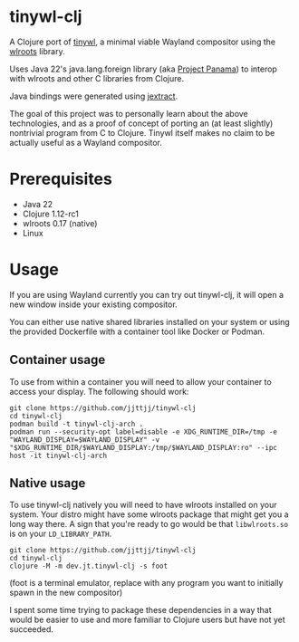 # tinywl-clj

A Clojure port of [tinywl](https://gitlab.freedesktop.org/wlroots/wlroots/-/tree/master/tinywl), a minimal viable Wayland compositor using the [wlroots](https://gitlab.freedesktop.org/wlroots/wlroots/) library.

Uses Java 22's java.lang.foreign library (aka [Project Panama](https://openjdk.org/projects/panama/)) to interop with wlroots and other C libraries from Clojure.

Java bindings were generated using [jextract](https://github.com/openjdk/jextract).

The goal of this project was to personally learn about the above technologies, and as a proof of concept of porting an (at least slightly) nontrivial program from C to Clojure. Tinywl itself makes no claim to be actually useful as a Wayland compositor.

# Prerequisites

- Java 22
- Clojure 1.12-rc1
- wlroots 0.17 (native)
- Linux

# Usage

If you are using Wayland currently you can try out tinywl-clj, it will open a new window inside your existing compositor.

You can either use native shared libraries installed on your system or using the provided Dockerfile with a container tool like Docker or Podman.

## Container usage

To use from within a container you will need to allow your container to access your display. The following should work:

```shell
git clone https://github.com/jjttjj/tinywl-clj
cd tinywl-clj
podman build -t tinywl-clj-arch .
podman run --security-opt label=disable -e XDG_RUNTIME_DIR=/tmp -e "WAYLAND_DISPLAY=$WAYLAND_DISPLAY" -v "$XDG_RUNTIME_DIR/$WAYLAND_DISPLAY:/tmp/$WAYLAND_DISPLAY:ro" --ipc host -it tinywl-clj-arch

```


## Native usage

To use tinywl-clj natively you will need to have wlroots installed on your system. Your distro might have some wlroots package that might get you a long way there. A sign that you're ready to go would be that `libwlroots.so` is on your `LD_LIBRARY_PATH`.

```shell
git clone https://github.com/jjttjj/tinywl-clj
cd tinywl-clj
clojure -M -m dev.jt.tinywl-clj -s foot
```
(foot is a terminal emulator, replace with any program you want to initially spawn in the new compositor)

I spent some time trying to package these dependencies in a way that would be easier to use and more familiar to Clojure users but have not yet succeeded.
